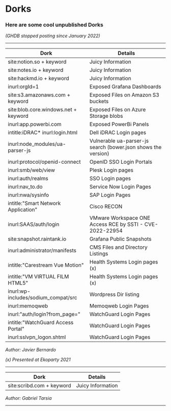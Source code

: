 # Dorks
### Here are some cool unpublished Dorks 
*(GHDB stopped posting since January 2022)*

------------------------------------------------------------------------------

| Dork          | Details       |
| ------------- |-------------|
| site:notion.so + keyword    | Juicy Information |
| site:notes.io + keyword     | Juicy Information |
| site:hackmd.io + keyword    | Juicy Information |
| inurl:orgId=1  | Exposed Grafana Dashboards |
| site:s3.amazonaws.com + keyword   | Exposed Files on Amazon S3 buckets |
| site:blob.core.windows.net + keyword   | Exposed Files on Azure Storage blobs |
| inurl:app.powerbi.com   | Exposed PowerBi Panels |
| intitle:iDRAC* inurl:login.html    | Dell iDRAC Login pages |
| inurl:node_modules/ua-parser-js    | Vulnerable ua-parser-js search (bower.json shows the version) |
| inurl:protocol/openid-connect      | OpenID SSO Login Portals |
| inurl:smb/web/view   | Plesk Login pages |
| inurl:auth/realms   | SSO Login pages |
| inurl:nav_to.do  | Service Now Login Pages |
| inurl:nwa/sysinfo  | SAP Login Pages |
| intitle:"Smart Network Application"  | Cisco RECON |
| inurl:SAAS/auth/login | VMware Workspace ONE Access RCE by SSTI - CVE-2022-22954  |
| site:snapshot.raintank.io | Grafana Public Snapshots |
| inurl:administrator/manifests | CMS Files and Directory Listings |
| intitle:"Carestream Vue Motion" | Health Systems Login pages (x) |
| intitle:"VM VIRTUAL FILM HTML5" | Health Systems Login pages (x) |
| inurl:wp-includes/sodium_compat/src | Wordpress Dir listing |
| inurl:memoqweb | Memoqweb Login Pages |
| inurl:"auth/login?from_page=" | WatchGuard Login Pages |
| intitle:"WatchGuard Access Portal" | WatchGuard Login Pages |
| inurl:sslvpn_logon.shtml | WatchGuard Login Pages |

*Author: Javier Bernardo*

*(x) Presented at Ekoparty 2021* 

------------------------------------------------------------------------------


| Dork          | Details       |
| ------------- |-------------|
| site:scribd.com + keyword    | Juicy Information |

*Author: Gabriel Tarsia*

------------------------------------------------------------------------------


